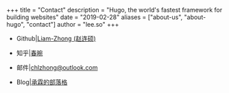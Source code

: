 +++
title = "Contact"
description = "Hugo, the world's fastest framework for building websites"
date = "2019-02-28"
aliases = ["about-us", "about-hugo", "contact"]
author = "lee.so"
+++

- Github|[Liam-Zhong (赵连硕)](https://github.com/Liam-Zhong/)

- 知乎|[春晼](https://www.zhihu.com/people/zhongcl-jiang)

- 邮件|chlzhong@outlook.com

- Blog|[承霖的部落格](https://liam-zhong.github.io/)

  
